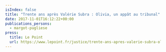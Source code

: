 ```yaml
---
isIndex: false
title: "Trente ans après Valérie Subra : Olivia, un appât au tribunal"
date: 2017-11-01T16:12:22+00:00
publications_persons:
  - margot-pugliese
press:
  title: Le Point
  url: https://www.lepoint.fr/justice/trente-ans-apres-valerie-subra-olivia-un-appat-au-tribunal-31-10-2017-2168902_2386.php
---
```

